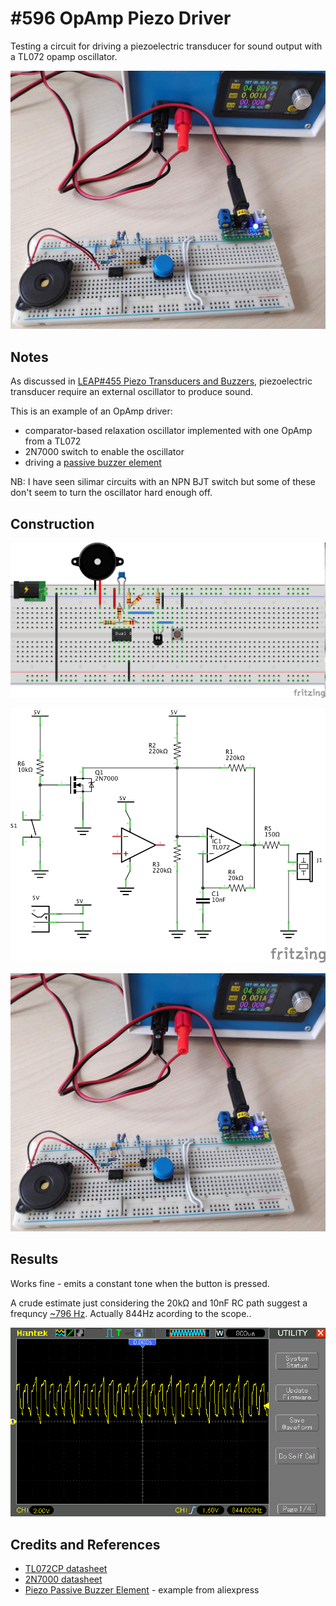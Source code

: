 # #596 OpAmp Piezo Driver

Testing a circuit for driving a piezoelectric transducer for sound output with a TL072 opamp oscillator.

![Build](./assets/OpAmpDriver_build.jpg?raw=true)

## Notes

As discussed in [LEAP#455 Piezo Transducers and Buzzers](./..), piezoelectric transducer
require an external oscillator to produce sound.

This is an example of an OpAmp driver:

* comparator-based relaxation oscillator implemented with one OpAmp from a TL072
* 2N7000 switch to enable the oscillator
* driving a [passive buzzer element](https://www.aliexpress.com/item/32913849609.html)

NB: I have seen silimar circuits with an NPN BJT switch but some of these don't seem to turn the oscillator hard enough off.

## Construction

![Breadboard](./assets/OpAmpDriver_bb.jpg?raw=true)

![Schematic](./assets/OpAmpDriver_schematic.jpg?raw=true)

![Build](./assets/OpAmpDriver_build.jpg?raw=true)

## Results

Works fine - emits a constant tone when the button is pressed.

A crude estimate just considering the 20kΩ and 10nF RC path suggest a frequncy [~796 Hz](https://www.wolframalpha.com/input/?i=1%2F%282%CF%80+*+20k%CE%A9+*+10nF%29). Actually 844Hz acording to the scope..

![output](./assets/output.gif?raw=true)

## Credits and References

* [TL072CP datasheet](https://www.futurlec.com/Linear/TL072CP.shtml)
* [2N7000 datasheet](https://www.futurlec.com/Transistors/2N7000.shtml)
* [Piezo Passive Buzzer Element](https://www.aliexpress.com/item/32913849609.html) - example from aliexpress
